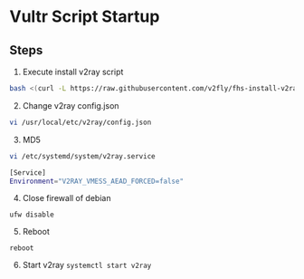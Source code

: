 # Vultr Script Startup
## Steps

1. Execute install v2ray script
```sh
bash <(curl -L https://raw.githubusercontent.com/v2fly/fhs-install-v2ray/master/install-release.sh) --version v4.44.0
```

2. Change v2ray config.json
```sh
vi /usr/local/etc/v2ray/config.json
```

3. MD5
```sh
vi /etc/systemd/system/v2ray.service

[Service]
Environment="V2RAY_VMESS_AEAD_FORCED=false"
```

4. Close firewall of debian
```
ufw disable
```

5. Reboot
```
reboot
```

6. Start v2ray
`systemctl start v2ray`

